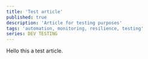```yaml
---
title: 'Test article'
published: true
description: 'Article for testing purposes'
tags: 'automation, monitoring, resilience, testing'
series: DEV TESTING
---
```


Hello this a test article.
